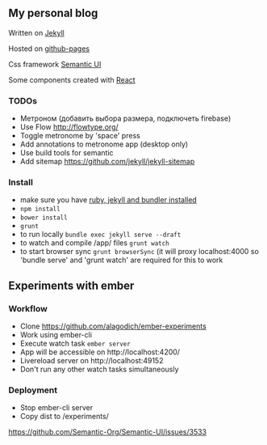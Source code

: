 ## My personal blog

Written on [Jekyll](https://jekyllrb.com/)

Hosted on [github-pages](https://pages.github.com/)

Css framework [Semantic UI]()

Some components created with [React](https://facebook.github.io/react/)

### TODOs
* Метроном (добавить выбора размера, подключеть firebase)
* Use Flow http://flowtype.org/
* Toggle metronome by 'space' press
* Add annotations to metronome app (desktop only)
* Use build tools for semantic
* Add sitemap https://github.com/jekyll/jekyll-sitemap

### Install
* make sure you have [ruby, jekyll and bundler installed](https://help.github.com/articles/using-jekyll-with-pages/)
* `npm install`
* `bower install`
* `grunt`
* to run locally `bundle exec jekyll serve --draft`
* to watch and compile /app/ files `grunt watch`
* to start browser sync `grunt browserSync` (it will proxy localhost:4000 so 'bundle serve' and 'grunt watch' are required for this to work 


## Experiments with ember
### Workflow
* Clone https://github.com/alagodich/ember-experiments
* Work using ember-cli
* Execute watch task `ember server`
* App will be accessible on http://localhost:4200/  
* Livereload server on http://localhost:49152
* Don't run any other watch tasks simultaneously
### Deployment
* Stop ember-cli server
* Copy dist to /experiments/


https://github.com/Semantic-Org/Semantic-UI/issues/3533


